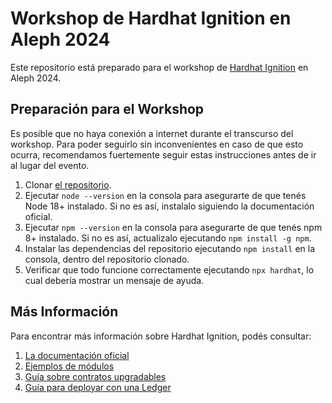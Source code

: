# Workshop de Hardhat Ignition en Aleph 2024

Este repositorio está preparado para el workshop de [Hardhat Ignition](https://hardhat.org/ignition) en Aleph 2024.

## Preparación para el Workshop

Es posible que no haya conexión a internet durante el transcurso del workshop. Para poder seguirlo sin inconvenientes en caso de que esto ocurra, recomendamos fuertemente seguir estas instrucciones antes de ir al lugar del evento.

1. Clonar [el repositorio](https://github.com/alcuadrado/workshop-hardhat-ignition-alpeh-2024).
2. Ejecutar `node --version` en la consola para asegurarte de que tenés Node 18+ instalado. Si no es así, instalalo siguiendo la documentación oficial.
3. Ejecutar `npm --version` en la consola para asegurarte de que tenés npm 8+ instalado. Si no es así, actualizalo ejecutando `npm install -g npm`.
4. Instalar las dependencias del repositorio ejecutando `npm install` en la consola, dentro del repositorio clonado.
5. Verificar que todo funcione correctamente ejecutando `npx hardhat`, lo cual debería mostrar un mensaje de ayuda.

## Más Información

Para encontrar más información sobre Hardhat Ignition, podés consultar:

1. [La documentación oficial](https://hardhat.org/ignition/docs/getting-started#overview)
2. [Ejemplos de módulos](https://github.com/NomicFoundation/hardhat-ignition-examples)
3. [Guía sobre contratos upgradables](https://hardhat.org/ignition/docs/guides/upgradeable-proxies)
4. [Guía para deployar con una Ledger](https://hardhat.org/ignition/docs/guides/ledger)

